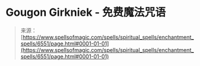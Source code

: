 <!--yml

category: 未分类

date: 2024-06-12 18:41:17

-->

# Gougon Girkniek - 免费魔法咒语

> 来源：[https://www.spellsofmagic.com/spells/spiritual_spells/enchantment_spells/6551/page.html#0001-01-01](https://www.spellsofmagic.com/spells/spiritual_spells/enchantment_spells/6551/page.html#0001-01-01)
